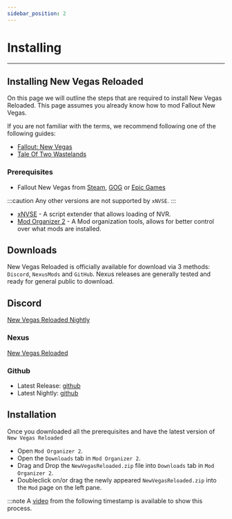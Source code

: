 ```yaml
---
sidebar_position: 2
---
```


# Installing

---

## Installing New Vegas Reloaded

On this page we will outline the steps that are required to install New Vegas Reloaded. This page assumes you already know how to mod Fallout New Vegas.

If you are not familiar with the terms, we recommend following one of the following guides:

* [Fallout: New Vegas](https://vivanewvegas.moddinglinked.com/)
* [Tale Of Two Wastelands](https://thebestoftimes.moddinglinked.com/)

### Prerequisites

* Fallout New Vegas from [Steam](https://store.steampowered.com/sub/13435), [GOG](https://www.gog.com/en/game/fallout_new_vegas_ultimate_edition) or [Epic Games](https://store.epicgames.com/en-US/p/fallout-new-vegas--ultimate-edition)

:::caution
Any other versions are not supported by `xNVSE`.
:::

* [xNVSE](https://www.nexusmods.com/newvegas/mods/67883) - A script extender that allows loading of NVR.
* [Mod Organizer 2](https://www.nexusmods.com/skyrimspecialedition/mods/6194?tab=files) - A Mod organization tools, allows for better control over what mods are installed.

## Downloads

New Vegas Reloaded is officially available for download via 3 methods: `Discord`, `NexusMods` and `GitHub`. Nexus releases are generally tested and ready for general public to download.

## Discord

[New Vegas Reloaded Nightly](https://discord.com/channels/344843935123898369/825386797151813662)

### Nexus

[New Vegas Reloaded](https://www.nexusmods.com/newvegas/mods/65525)

### Github

* Latest Release: [github](https://github.com/llde/TESReloaded10/releases)
* Latest Nightly: [github](https://github.com/llde/TESReloaded10/actions/workflows/main.yml)

## Installation

Once you downloaded all the prerequisites and have the latest version of `New Vegas Reloaded`

* Open `Mod Organizer 2`.
* Open the `Downloads` tab in `Mod Organizer 2`.
* Drag and Drop the `NewVegasReloaded.zip` file into `Downloads` tab in `Mod Organizer 2`.
* Doubleclick on/or drag the newly appeared `NewVegasReloaded.zip` into the `Mod` page on the left pane.

:::note
A [video](https://youtu.be/dDFTyOfjr84?t=93) from the following timestamp is available to show this process.
